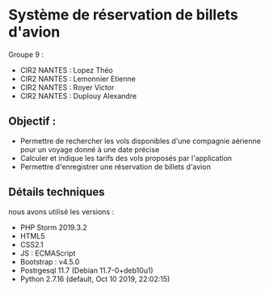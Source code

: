 <h1>Système de réservation de billets d'avion</h1>
<p>Groupe 9 : </p>
<ul>
    <li>CIR2 NANTES : Lopez Théo</li>
    <li>CIR2 NANTES : Lemonnier Etienne</li>
    <li>CIR2 NANTES : Royer Victor</li>
    <li>CIR2 NANTES : Duplouy Alexandre</li>
</ul>
<h2>Objectif : </h2>
<ul>
    <li>Permettre de rechercher les vols disponibles d'une compagnie aérienne pour un voyage donné à une date précise </li>
    <li>Calculer et indique les tarifs des vols proposés par l'application</li>
    <li>Permettre d'enregistrer une réservation de billets d'avion</li>
</ul>
<h2>Détails techniques</h2>
<p>nous avons utilisé les versions :</p>
<ul>
    <li>PHP Storm 2019.3.2</li>
    <li>HTML5</li>
    <li>CSS2.1</li>
    <li>JS : ECMAScript</li>
    <li>Bootstrap : v4.5.0</li>
    <li>Postrgesql 11.7 (Debian 11.7-0+deb10u1)</li>
    <li>Python 2.7.16 (default, Oct 10 2019, 22:02:15)</li>
</ul>

